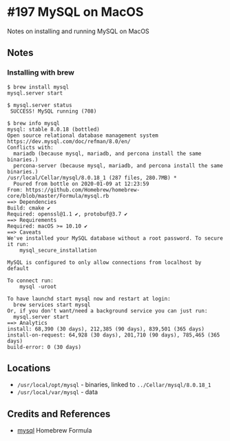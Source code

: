 # #197 MySQL on MacOS

Notes on installing and running MySQL on MacOS

## Notes

### Installing with brew

```
$ brew install mysql
mysql.server start
```

```
$ mysql.server status
 SUCCESS! MySQL running (708)
```

```
$ brew info mysql
mysql: stable 8.0.18 (bottled)
Open source relational database management system
https://dev.mysql.com/doc/refman/8.0/en/
Conflicts with:
  mariadb (because mysql, mariadb, and percona install the same binaries.)
  percona-server (because mysql, mariadb, and percona install the same binaries.)
/usr/local/Cellar/mysql/8.0.18_1 (287 files, 280.7MB) *
  Poured from bottle on 2020-01-09 at 12:23:59
From: https://github.com/Homebrew/homebrew-core/blob/master/Formula/mysql.rb
==> Dependencies
Build: cmake ✔
Required: openssl@1.1 ✔, protobuf@3.7 ✔
==> Requirements
Required: macOS >= 10.10 ✔
==> Caveats
We've installed your MySQL database without a root password. To secure it run:
    mysql_secure_installation

MySQL is configured to only allow connections from localhost by default

To connect run:
    mysql -uroot

To have launchd start mysql now and restart at login:
  brew services start mysql
Or, if you don't want/need a background service you can just run:
  mysql.server start
==> Analytics
install: 68,390 (30 days), 212,385 (90 days), 839,501 (365 days)
install-on-request: 64,928 (30 days), 201,710 (90 days), 785,465 (365 days)
build-error: 0 (30 days)
```

## Locations

* `/usr/local/opt/mysql` - binaries, linked to `../Cellar/mysql/8.0.18_1`
* `/usr/local/var/mysql` - data

## Credits and References

* [mysql](https://formulae.brew.sh/formula/mysql) Homebrew Formula
